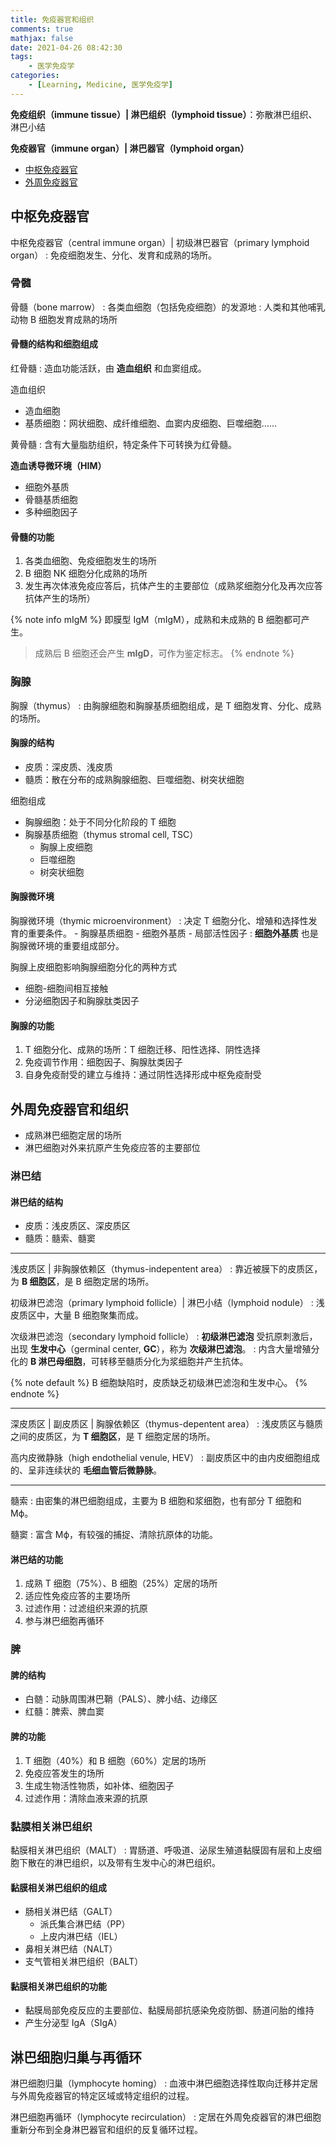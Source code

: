 ```yaml
---
title: 免疫器官和组织
comments: true
mathjax: false
date: 2021-04-26 08:42:30
tags:
    - 医学免疫学
categories:
    - [Learning, Medicine, 医学免疫学]
---
```


**免疫组织（immune tissue）| 淋巴组织（lymphoid tissue）**：弥散淋巴组织、淋巴小结

**免疫器官（immune organ）| 淋巴器官（lymphoid organ）**
- [中枢免疫器官](#中枢免疫器官)
- [外周免疫器官](#外周免疫器官)

<!-- more -->

## 中枢免疫器官

中枢免疫器官（central immune organ）| 初级淋巴器官（primary lymphoid organ）
: 免疫细胞发生、分化、发育和成熟的场所。

### 骨髓

骨髓（bone marrow）
: 各类血细胞（包括免疫细胞）的发源地
: 人类和其他哺乳动物 B 细胞发育成熟的场所

#### 骨髓的结构和细胞组成

红骨髓
: 造血功能活跃，由 **造血组织** 和血窦组成。

造血组织
- 造血细胞
- 基质细胞：网状细胞、成纤维细胞、血窦内皮细胞、巨噬细胞……

黄骨髓
: 含有大量脂肪组织，特定条件下可转换为红骨髓。

**造血诱导微环境（HIM）**
- 细胞外基质
- 骨髓基质细胞
- 多种细胞因子

#### 骨髓的功能

1. 各类血细胞、免疫细胞发生的场所
2. B 细胞 NK 细胞分化成熟的场所
3. 发生再次体液免疫应答后，抗体产生的主要部位（成熟浆细胞分化及再次应答抗体产生的场所）

{% note info mIgM %}
即膜型 IgM（mIgM），成熟和未成熟的 B 细胞都可产生。

> 成熟后 B 细胞还会产生 **mIgD**，可作为鉴定标志。
{% endnote %}

### 胸腺

胸腺（thymus）
: 由胸腺细胞和胸腺基质细胞组成，是 T 细胞发育、分化、成熟的场所。

#### 胸腺的结构

- 皮质：深皮质、浅皮质
- 髓质：散在分布的成熟胸腺细胞、巨噬细胞、树突状细胞

细胞组成
- 胸腺细胞：处于不同分化阶段的 T 细胞
- 胸腺基质细胞（thymus stromal cell, TSC）
    - 胸腺上皮细胞
    - 巨噬细胞
    - 树突状细胞

#### 胸腺微环境

胸腺微环境（thymic microenvironment）
: 决定 T 细胞分化、增殖和选择性发育的重要条件。
    - 胸腺基质细胞
    - 细胞外基质
    - 局部活性因子
: **细胞外基质** 也是胸腺微环境的重要组成部分。

胸腺上皮细胞影响胸腺细胞分化的两种方式
- 细胞-细胞间相互接触
- 分泌细胞因子和胸腺肽类因子

#### 胸腺的功能

1. T 细胞分化、成熟的场所：T 细胞迁移、阳性选择、阴性选择
2. 免疫调节作用：细胞因子、胸腺肽类因子
3. 自身免疫耐受的建立与维持：通过阴性选择形成中枢免疫耐受

## 外周免疫器官和组织

- 成熟淋巴细胞定居的场所
- 淋巴细胞对外来抗原产生免疫应答的主要部位

### 淋巴结

#### 淋巴结的结构

- 皮质：浅皮质区、深皮质区
- 髓质：髓索、髓窦

----------------------------------------------------------------

浅皮质区 | 非胸腺依赖区（thymus-indepentent area）
: 靠近被膜下的皮质区，为 **B 细胞区**，是 B 细胞定居的场所。

初级淋巴滤泡（primary lymphoid follicle）| 淋巴小结（lymphoid nodule）
: 浅皮质区中，大量 B 细胞聚集而成。

次级淋巴滤泡（secondary lymphoid follicle）
: **初级淋巴滤泡** 受抗原刺激后，出现 **生发中心**（germinal center, **GC**），称为 **次级淋巴滤泡**。
: 内含大量增殖分化的 **B 淋巴母细胞**，可转移至髓质分化为浆细胞并产生抗体。

{% note default %}
B 细胞缺陷时，皮质缺乏初级淋巴滤泡和生发中心。
{% endnote %}

----------------------------------------------------------------

深皮质区 | 副皮质区 | 胸腺依赖区（thymus-depentent area）
: 浅皮质区与髓质之间的皮质区，为 **T 细胞区**，是 T 细胞定居的场所。

高内皮微静脉（high endothelial venule, HEV）
: 副皮质区中的由内皮细胞组成的、呈非连续状的 **毛细血管后微静脉**。

----------------------------------------------------------------

髓索
: 由密集的淋巴细胞组成，主要为 B 细胞和浆细胞，也有部分 T 细胞和 Mϕ。

髓窦
: 富含 Mϕ，有较强的捕捉、清除抗原体的功能。

#### 淋巴结的功能

1. 成熟 T 细胞（75%）、B 细胞（25%）定居的场所
2. 适应性免疫应答的主要场所
3. 过滤作用：过滤组织来源的抗原
4. 参与淋巴细胞再循环

### 脾

#### 脾的结构

- 白髄：动脉周围淋巴鞘（PALS）、脾小结、边缘区
- 红髓：脾索、脾血窦

#### 脾的功能

1. T 细胞（40%）和 B 细胞（60%）定居的场所
2. 免疫应答发生的场所
3. 生成生物活性物质，如补体、细胞因子
4. 过滤作用：清除血液来源的抗原

### 黏膜相关淋巴组织

黏膜相关淋巴组织（MALT）
: 胃肠道、呼吸道、泌尿生殖道黏膜固有层和上皮细胞下散在的淋巴组织，以及带有生发中心的淋巴组织。

#### 黏膜相关淋巴组织的组成

- 肠相关淋巴结（GALT）
    - 派氏集合淋巴结（PP）
    - 上皮内淋巴结（IEL）
- 鼻相关淋巴结（NALT）
- 支气管相关淋巴组织（BALT）

#### 黏膜相关淋巴组织的功能

- 黏膜局部免疫反应的主要部位、黏膜局部抗感染免疫防御、肠道问胎的维持
- 产生分泌型 IgA（SIgA）

## 淋巴细胞归巢与再循环

淋巴细胞归巢（lymphocyte homing）
: 血液中淋巴细胞选择性取向迁移并定居与外周免疫器官的特定区域或特定组织的过程。

淋巴细胞再循环（lymphocyte recirculation）
: 定居在外周免疫器官的淋巴细胞重新分布到全身淋巴器官和组织的反复循环过程。
